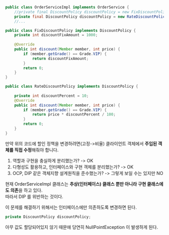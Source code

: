 ```java
public class OrderServiceImpl implements OrderService {   
    //private final DiscountPolicy discountPolicy = new FixDiscountPolicy();
    private final DiscountPolicy discountPolicy = new RateDiscountPolicy();
    //...
```

```java
public class FixDiscountPolicy implements DiscountPolicy {  
    private int discountFixAmount = 1000;  
  
    @Override  
    public int discount(Member member, int price) {  
        if (member.getGrade() == Grade.VIP) {  
            return discountFixAmount;  
        }  
        return 0;  
    }  
}

public class RateDiscountPolicy implements DiscountPolicy {  
  
    private int discountPercent = 10;  
    @Override  
    public int discount(Member member, int price) {  
        if (member.getGrade() == Grade.VIP) {  
            return price * discountPercent / 100;  
        }  
        return 0;  
    }  
}
```

만약 위의 코드에 할인 정책을 변경하려면(고정->비율) 클라이언트 객체에서 **주입된 객체를 직접 수정**해줘야 합니다.

1. 역할과 구현을 충실하게 분리했는가? -> OK
2. 다형성도 활용하고, 인터페이스와 구현 객체를 분리했는가? -> OK
3. OCP, DIP 같은 객체지향 설계원칙을 준수했는가? -> 그렇게 보일 수는 있지만 NO

현재 OrderServiceImpl 클래스는 **추상(인터페이스) 클래스 뿐만 아니라 구현 클래스에도 의존**을 하고 있다.    
따라서 DIP 를 위반하는 것이다.

이 문제를 해결하기 위해서는 인터페이스에만 의존하도록 변경하면 된다.

```java
private DiscountPolicy discountPolicy;
```
아무 값도 할당되어있지 않기 때문애 당연히 NullPointException 이 발생하게 된다.    
